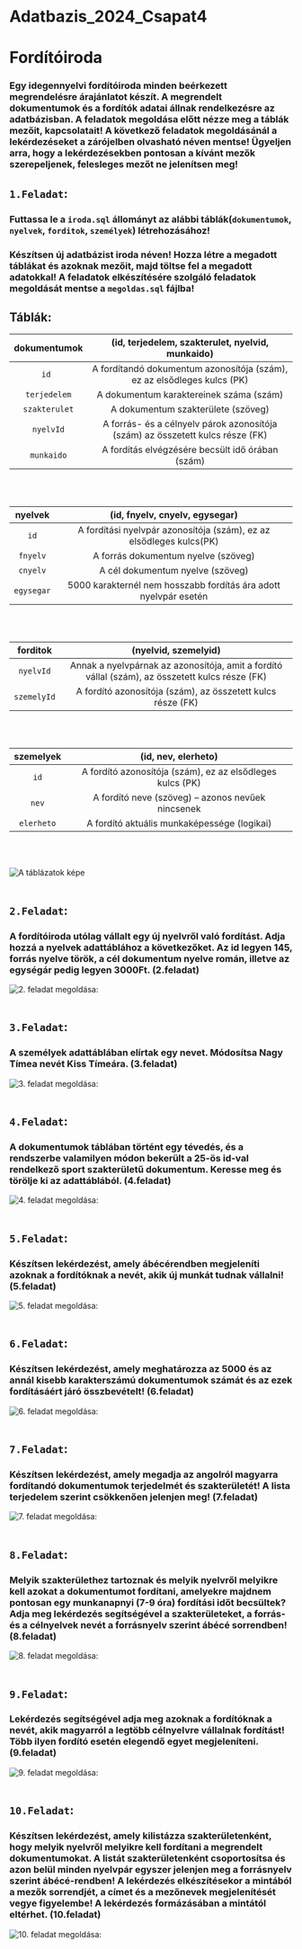 # Adatbazis_2024_Csapat4

# Fordítóiroda

### Egy idegennyelvi fordítóiroda minden beérkezett megrendelésre árajánlatot készít. A megrendelt dokumentumok és a fordítók adatai állnak rendelkezésre az adatbázisban. A feladatok megoldása előtt nézze meg a táblák mezőit, kapcsolatait! A következő feladatok megoldásánál a lekérdezéseket a zárójelben olvasható néven mentse! Ügyeljen arra, hogy a lekérdezésekben pontosan a kívánt mezők szerepeljenek, felesleges mezőt ne jelenítsen meg! 

## `1.Feladat`:

### Futtassa le a `iroda.sql` állományt az alábbi táblák(`dokumentumok`, `nyelvek`, `forditok`, `személyek`) létrehozásához!

### Készítsen új adatbázist iroda néven! Hozza létre a megadott táblákat és azoknak mezőit, majd töltse fel a megadott adatokkal! A feladatok elkészítésére szolgáló feladatok megoldását mentse a `megoldas.sql` fájlba!

## Táblák:

|**dokumentumok**| (id, terjedelem, szakterulet, nyelvid, munkaido)                               |
|:--------------:|:--------:                                                                      |
|`id `           | A fordítandó dokumentum azonosítója (szám), ez az elsődleges kulcs (PK)        |
|`terjedelem`    | A dokumentum karaktereinek száma (szám)                                        |
|`szakterulet`   |  A dokumentum szakterülete (szöveg)                                            |
|`nyelvId`       | A forrás- és a célnyelv párok azonosítója (szám) az összetett kulcs része (FK) |
|`munkaido`      |  A fordítás elvégzésére becsült idő órában (szám)                              |
</br>
</br>

|**nyelvek**| (id, fnyelv, cnyelv, egysegar)                                      |
|:---------:|:--------:                                                           |
|`id`       | A fordítási nyelvpár azonosítója (szám), ez az elsődleges kulcs(PK) |
|`fnyelv`   | A forrás dokumentum nyelve (szöveg)                                 |
|`cnyelv`   | A cél dokumentum nyelve (szöveg)                                    |
|`egysegar` |5000 karakternél nem hosszabb fordítás ára adott nyelvpár esetén     |
</br>
</br>

|**forditok**|(nyelvid, szemelyid)                                                                             |  
|:---------: |:--------:                                                                                       |                                
|`nyelvId`   | Annak a nyelvpárnak az azonosítója, amit a fordító vállal (szám), az összetett kulcs része (FK) |
|`szemelyId` |          A fordító azonosítója (szám), az összetett kulcs része (FK)                            |
</br>
</br>

|**szemelyek**|(id, nev, elerheto)                                       |
|:------:     |:--------:                                                |
|`id`         | A fordító azonosítója (szám), ez az elsődleges kulcs (PK)|
|`nev`        | A fordító neve (szöveg) – azonos nevűek nincsenek        |
|`elerheto`   |  A fordító aktuális munkaképessége (logikai)             |
</br>
</br>

![A táblázatok képe](diagram.PNG)
</br>
</br>

## `2.Feladat`:

### A fordítóiroda utólag vállalt egy új nyelvről való fordítást. Adja hozzá a nyelvek adattáblához a következőket. Az id legyen 145, forrás nyelve török, a cél dokumentum nyelve román, illetve az egységár pedig legyen 3000Ft. (**2.feladat**)
![2. feladat megoldása:](<képek/2.feladat(tábla).PNG>)
</br>
</br>

## `3.Feladat`:

### A személyek adattáblában elírtak egy nevet. Módosítsa Nagy Tímea nevét Kiss Tímeára. (**3.feladat**)
![3. feladat megoldása:](<képek/3.feladat(tábla).PNG>)
</br>
</br>

## `4.Feladat`:

### A dokumentumok táblában történt egy tévedés, és a rendszerbe valamilyen módon bekerült a 25-ös id-val rendelkező sport szakterületű dokumentum. Keresse meg és törölje ki az adattáblából. (**4.feladat**)
![4. feladat megoldása:](<képek/4.feladat(tábla).PNG>)
</br>
</br>

## `5.Feladat`:

### Készítsen lekérdezést, amely ábécérendben megjeleníti azoknak a fordítóknak a nevét, akik új munkát tudnak vállalni! (**5.feladat**)
![5. feladat megoldása:](<képek/5.feladat(tábla).PNG>)
</br>
</br>

## `6.Feladat`:

### Készítsen lekérdezést, amely meghatározza az 5000 és az annál kisebb karakterszámú dokumentumok számát és az ezek fordításáért járó összbevételt! (**6.feladat**)
![6. feladat megoldása:](<képek/6.feladat(tábla).PNG>)
</br>
</br>

## `7.Feladat`:

### Készítsen lekérdezést, amely megadja az angolról magyarra fordítandó dokumentumok terjedelmét és szakterületét! A lista terjedelem szerint csökkenően jelenjen meg! (**7.feladat**)
![7. feladat megoldása:](<képek/7.feladat(tábla).PNG>)
</br>
</br>

## `8.Feladat`:

### Melyik szakterülethez tartoznak és melyik nyelvről melyikre kell azokat a dokumentumot fordítani, amelyekre majdnem pontosan egy munkanapnyi (7-9 óra) fordítási időt becsültek? Adja meg lekérdezés segítségével a szakterületeket, a forrás- és a célnyelvek nevét a forrásnyelv szerint ábécé sorrendben! (**8.feladat**)
![8. feladat megoldása:](<képek/8.feladat(tábla).PNG>)
</br>
</br>

## `9.Feladat`:

### Lekérdezés segítségével adja meg azoknak a fordítóknak a nevét, akik magyarról a legtöbb célnyelvre vállalnak fordítást! Több ilyen fordító esetén elegendő egyet megjeleníteni. (**9.feladat**)
![9. feladat megoldása:](<képek/9.feladat(tábla).PNG>)
</br>
</br>

## `10.Feladat`:

### Készítsen lekérdezést, amely kilistázza szakterületenként, hogy melyik nyelvről melyikre kell fordítani a megrendelt dokumentumokat. A listát szakterületenként csoportosítsa és azon belül minden nyelvpár egyszer jelenjen meg a forrásnyelv szerint ábécé-rendben! A lekérdezés elkészítésekor a mintából a mezők sorrendjét, a címet és a mezőnevek megjelenítését vegye figyelembe! A lekérdezés formázásában a mintától eltérhet. (**10.feladat**)
![10. feladat megoldása:](<képek/11.feladat(tábla).PNG>)
</br>
</br>

